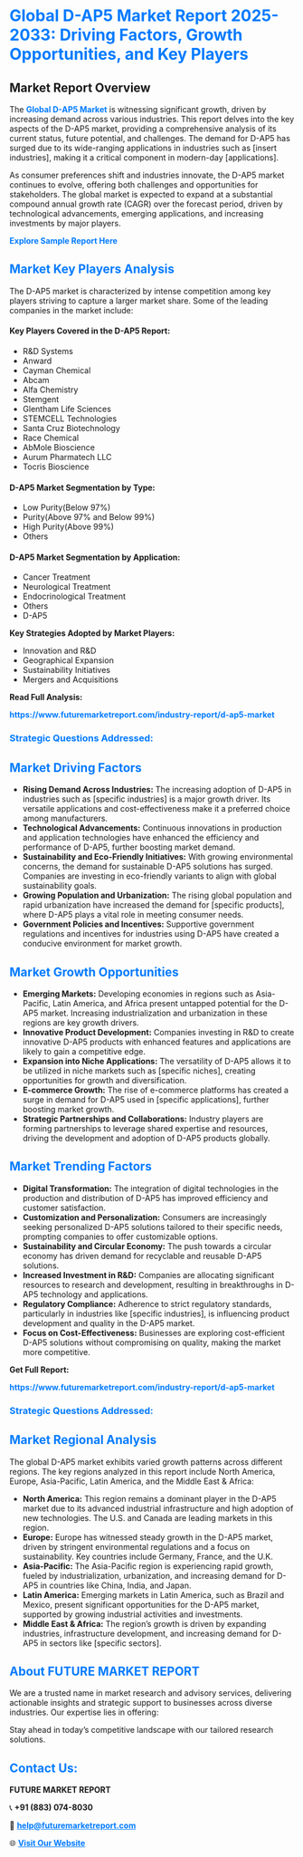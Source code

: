 <h1 style="color: #007BFF;">Global D-AP5 Market Report 2025-2033: Driving Factors, Growth Opportunities, and Key Players</h1>

<section id="overview">
<h2>Market Report Overview</h2>
<p>The <a href="https://www.futuremarketreport.com/industry-report/d-ap5-market" style="color: #007BFF; text-decoration: none;"><strong>Global D-AP5 Market</strong></a> is witnessing significant growth, driven by increasing demand across various industries. This report delves into the key aspects of the D-AP5 market, providing a comprehensive analysis of its current status, future potential, and challenges. The demand for D-AP5 has surged due to its wide-ranging applications in industries such as [insert industries], making it a critical component in modern-day [applications].</p>
<p>As consumer preferences shift and industries innovate, the D-AP5 market continues to evolve, offering both challenges and opportunities for stakeholders. The global market is expected to expand at a substantial compound annual growth rate (CAGR) over the forecast period, driven by technological advancements, emerging applications, and increasing investments by major players.</p>
</section>

<section id="overview">
<p><a href="https://www.futuremarketreport.com/request-sample/reportId=125789" style="color: #007BFF; text-decoration: none;"><strong>Explore Sample Report Here</strong></a></p>
</section>

<section id="key-players">
<h2 style="color: #007BFF;">Market Key Players Analysis</h2>
<p>The D-AP5 market is characterized by intense competition among key players striving to capture a larger market share. Some of the leading companies in the market include:</p>
<h4>Key Players Covered in the D-AP5 Report:</h4>
<ul><li>R&amp;D Systems</li><li>Anward</li><li>Cayman Chemical</li><li>Abcam</li><li>Alfa Chemistry</li><li>Stemgent</li><li>Glentham Life Sciences</li><li>STEMCELL Technologies</li><li>Santa Cruz Biotechnology</li><li>Race Chemical</li><li>AbMole Bioscience</li><li>Aurum Pharmatech LLC</li><li>Tocris Bioscience</li></ul>
<h4>D-AP5 Market Segmentation by Type:</h4>
<ul><li>Low Purity(Below 97%)</li><li>Purity(Above 97% and Below 99%)</li><li>High Purity(Above 99%)</li><li>Others</li></ul>

<h4>D-AP5 Market Segmentation by Application:</h4>
<ul><li>Cancer Treatment</li><li>Neurological Treatment</li><li>Endocrinological Treatment</li><li>Others</li><li>D-AP5</li></ul>
<p><strong>Key Strategies Adopted by Market Players:</strong></p>
<ul>
<li>Innovation and R&D</li>
<li>Geographical Expansion</li>
<li>Sustainability Initiatives</li>
<li>Mergers and Acquisitions</li>
</ul>
</section>

<section>
<p><strong>Read Full Analysis: </strong></p><a href="https://www.futuremarketreport.com/industry-report/d-ap5-market" style="color: #007BFF; text-decoration: none;"><strong>https://www.futuremarketreport.com/industry-report/d-ap5-market</strong></a>
<h3 style="color: #007BFF;">Strategic Questions Addressed:</h3>
</section>

<section id="driving-factors">
<h2 style="color: #007BFF;">Market Driving Factors</h2>
<ul>
<li><strong>Rising Demand Across Industries:</strong> The increasing adoption of D-AP5 in industries such as [specific industries] is a major growth driver. Its versatile applications and cost-effectiveness make it a preferred choice among manufacturers.</li>
<li><strong>Technological Advancements:</strong> Continuous innovations in production and application technologies have enhanced the efficiency and performance of D-AP5, further boosting market demand.</li>
<li><strong>Sustainability and Eco-Friendly Initiatives:</strong> With growing environmental concerns, the demand for sustainable D-AP5 solutions has surged. Companies are investing in eco-friendly variants to align with global sustainability goals.</li>
<li><strong>Growing Population and Urbanization:</strong> The rising global population and rapid urbanization have increased the demand for [specific products], where D-AP5 plays a vital role in meeting consumer needs.</li>
<li><strong>Government Policies and Incentives:</strong> Supportive government regulations and incentives for industries using D-AP5 have created a conducive environment for market growth.</li>
</ul>
</section>

<section id="growth-opportunities">
<h2 style="color: #007BFF;">Market Growth Opportunities</h2>
<ul>
<li><strong>Emerging Markets:</strong> Developing economies in regions such as Asia-Pacific, Latin America, and Africa present untapped potential for the D-AP5 market. Increasing industrialization and urbanization in these regions are key growth drivers.</li>
<li><strong>Innovative Product Development:</strong> Companies investing in R&D to create innovative D-AP5 products with enhanced features and applications are likely to gain a competitive edge.</li>
<li><strong>Expansion into Niche Applications:</strong> The versatility of D-AP5 allows it to be utilized in niche markets such as [specific niches], creating opportunities for growth and diversification.</li>
<li><strong>E-commerce Growth:</strong> The rise of e-commerce platforms has created a surge in demand for D-AP5 used in [specific applications], further boosting market growth.</li>
<li><strong>Strategic Partnerships and Collaborations:</strong> Industry players are forming partnerships to leverage shared expertise and resources, driving the development and adoption of D-AP5 products globally.</li>
</ul>
</section>

<section id="trending-factors">
<h2 style="color: #007BFF;">Market Trending Factors</h2>
<ul>
<li><strong>Digital Transformation:</strong> The integration of digital technologies in the production and distribution of D-AP5 has improved efficiency and customer satisfaction.</li>
<li><strong>Customization and Personalization:</strong> Consumers are increasingly seeking personalized D-AP5 solutions tailored to their specific needs, prompting companies to offer customizable options.</li>
<li><strong>Sustainability and Circular Economy:</strong> The push towards a circular economy has driven demand for recyclable and reusable D-AP5 solutions.</li>
<li><strong>Increased Investment in R&D:</strong> Companies are allocating significant resources to research and development, resulting in breakthroughs in D-AP5 technology and applications.</li>
<li><strong>Regulatory Compliance:</strong> Adherence to strict regulatory standards, particularly in industries like [specific industries], is influencing product development and quality in the D-AP5 market.</li>
<li><strong>Focus on Cost-Effectiveness:</strong> Businesses are exploring cost-efficient D-AP5 solutions without compromising on quality, making the market more competitive.</li>
</ul>
</section>

<section>
<p><strong>Get Full Report: </strong></p><a href="https://www.futuremarketreport.com/industry-report/d-ap5-market" style="color: #007BFF; text-decoration: none;"><strong>https://www.futuremarketreport.com/industry-report/d-ap5-market</strong></a>
<h3 style="color: #007BFF;">Strategic Questions Addressed:</h3>
</section>


<section id="regional-analysis">
<h2 style="color: #007BFF;">Market Regional Analysis</h2>
<p>The global D-AP5 market exhibits varied growth patterns across different regions. The key regions analyzed in this report include North America, Europe, Asia-Pacific, Latin America, and the Middle East & Africa:</p>
<ul>
<li><strong>North America:</strong> This region remains a dominant player in the D-AP5 market due to its advanced industrial infrastructure and high adoption of new technologies. The U.S. and Canada are leading markets in this region.</li>
<li><strong>Europe:</strong> Europe has witnessed steady growth in the D-AP5 market, driven by stringent environmental regulations and a focus on sustainability. Key countries include Germany, France, and the U.K.</li>
<li><strong>Asia-Pacific:</strong> The Asia-Pacific region is experiencing rapid growth, fueled by industrialization, urbanization, and increasing demand for D-AP5 in countries like China, India, and Japan.</li>
<li><strong>Latin America:</strong> Emerging markets in Latin America, such as Brazil and Mexico, present significant opportunities for the D-AP5 market, supported by growing industrial activities and investments.</li>
<li><strong>Middle East & Africa:</strong> The region’s growth is driven by expanding industries, infrastructure development, and increasing demand for D-AP5 in sectors like [specific sectors].</li>
</ul>
</section>

<footer>
<h2 style="color: #007BFF;">About FUTURE MARKET REPORT</h2>
<p>We are a trusted name in market research and advisory services, delivering actionable insights and strategic support to businesses across diverse industries. Our expertise lies in offering:</p>

<p>Stay ahead in today’s competitive landscape with our tailored research solutions.</p>

<h2 style="color: #007BFF;">Contact Us:</h2>
<p><strong>FUTURE MARKET REPORT</strong></p>
<p>📞 <strong>+91 (883) 074-8030</strong></p>
<p>📧 <strong><a href="mailto:help@futuremarketreport.com" style="color: #007BFF;">help@futuremarketreport.com</a></strong></p>
<p>🌐 <strong><a href="https://www.futuremarketreport.com/" style="color: #007BFF;">Visit Our Website</a></strong></p>
</footer>